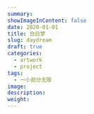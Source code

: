```yaml
---
summary:
showImageInContent: false
date: 2020-01-01
title: 白日梦
slug: daydream
draft: true
categories:
  - artwork
  - project
tags:
  - 一小部分无限
image:
description:
weight:
---
```

